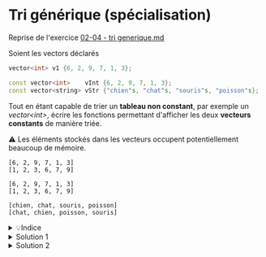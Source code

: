 # Tri générique (spécialisation)

Reprise de l'exercice [02-04 - tri generique.md](../10%20-%20Surcharge%20et%20Genericite/02-04%20-%20tri%20generique.md)

Soient les vectors déclarés

~~~cpp
vector<int> v1 {6, 2, 9, 7, 1, 3};

const vector<int>    vInt {6, 2, 9, 7, 1, 3};
const vector<string> vStr {"chien"s, "chat"s, "souris"s, "poisson"s};
~~~

Tout en étant capable de trier un **tableau non constant**, par exemple un *vector\<int\>*, écrire les fonctions permettant d'afficher les deux **vecteurs constants** de manière triée.

⚠️ Les éléments stockés dans les vecteurs occupent potentiellement beaucoup de mémoire.

~~~
[6, 2, 9, 7, 1, 3]
[1, 2, 3, 6, 7, 9]

[6, 2, 9, 7, 1, 3]
[1, 2, 3, 6, 7, 9]

[chien, chat, souris, poisson]
[chat, chien, poisson, souris]
~~~

<details>
<summary>💡Indice</summary>

1. Un vecteur constant ne peut pas être modifié.<br>
2. Copier un vecteur n'est pas une option du point de vue de l'utilisation de la mémoire.<br>
3. Nous pouvons créer un **vecteur de pointeurs** sur les éléments du vecteur constant à trier.<br>Ce seront les pointeurs qui seront réorganisés pour voir les valeurs pointées de manière triée.<br>
**NB** : Il n'est pas possible de créer un tableau de références, elles seraient quoi qu'il en soit, toujours associées au même élément. Un tableau d'itérateurs serait possible et même mieux, mais pas encore vu. 


	Vecteur constant de valeurs
	
	|Indice|  0  |  1  |  2  |  3  |  4  |  5  |
	|:----:|:---:|:---:|:---:|:---:|:---:|:---:|
	| val  |  6  |   2 |  9  |  7  |  1  |  3  |
	| adr  | 0x00| 0x04| 0x08| 0x0B| 0x0F| 0x14|
	
	Vecteur de pointeurs
	
	|Indice|  0  |  1  |  2  |  3  |  4  |  5  |
	|:----:|:---:|:---:|:---:|:---:|:---:|:---:|
	| val  | 0x0F| 0x04| 0x14| 0x00| 0x0B| 0x08|

</details>

<details>
<summary>Solution 1</summary>

En surchargeant pour T* les fonctions `afficher`, `indice_min` et `tri_par_selection` 

~~~cpp
#include <iostream>
#include <string>
#include <vector>
#include <span>

using namespace std;

//---------------------------------------------
template <typename T>
void afficher(span<const T> v) {
   cout << "[";
   for (size_t i=0; i<v.size(); ++i) {
      if (i) cout << ", ";
      cout << v[i];
   }
   cout << "]";
}

template <typename T>
void afficher(const vector<T*>& v) {
   cout << "[";
   for (size_t i=0; i<v.size(); ++i) {
      if (i) cout << ", ";
      cout << *(v[i]);
   }
   cout << "]";
}

//---------------------------------------------
template <typename T>
size_t indice_min(span<const T> v) {
   size_t iMin = 0;
   for (size_t i=1; i<v.size(); ++i)
      if (v[i] < v[iMin])
         iMin = i;
   return iMin;
}

template <typename T>
size_t indice_min(span<T*> v) {
   size_t iMin = 0;
   for (size_t i=1; i<v.size(); ++i)
      if (*v[i] < *v[iMin])
         iMin = i;
   return iMin;
}

//---------------------------------------------
template <typename T>
void tri_par_selection(span<T> v) {
   for (size_t i = 0; i < v.size()-1 ; ++i) {
    size_t imin = i + indice_min<T>(v.subspan(i));
      swap(v[i], v[imin]);
   }
}

template <typename T>
void tri_par_selection(span<T*> v) {
   for (size_t i = 0; i < v.size()-1 ; ++i) {
      size_t imin = i + indice_min<T>(v.subspan(i));
      swap(v[i], v[imin]);
   }
}

//---------------------------------------------
template <typename T>
vector<const T*> tab_to_vectPtr(span<const T> v) {
   vector<const T*> vPtr;
   vPtr.reserve(v.size());
   for (const T& e : v) {
      vPtr.push_back(&e);
   }
   return vPtr;
}

//---------------------------------------------
int main() {
   vector<int> v1 {6, 2, 9, 7, 1, 3};

   const vector<int>    vInt {6, 2, 9, 7, 1, 3};
   const vector<string> vStr {"chien"s, "chat"s, "souris"s, "poisson"s};

   afficher<const int>(v1);   cout << endl;
   tri_par_selection<int>(v1);
   afficher<const int>(v1);   cout << endl;
   cout << endl;

   vector<const int*> vPtrInt = tab_to_vectPtr<const int>(vInt);
   afficher(vPtrInt);   cout << endl;
   tri_par_selection<const int>(vPtrInt);
   afficher(vPtrInt);   cout << endl;
   cout << endl;

   vector<const string*> vPtrStr = tab_to_vectPtr<const string>(vStr);
   afficher(vPtrStr);   cout << endl;
   tri_par_selection<const string>(vPtrStr);
   afficher(vPtrStr);   cout << endl;
   cout << endl;
}
~~~

</details>

<details>
<summary>Solution 2</summary>

Avec une seule version des fonctions `afficher`, `indice_min` et `tri_par_selection`, 
mais qui appellent des fonctions `afficher_element` et `comparer` surchargées. 

Dans cette version, on évite aussi de devoir spécifier l'argument générique lors des 
appels à `afficher`, `indice_min` et `tri_par_selection` en leur passant explicitement
des `std::span` plutôt que des `std::vector`, ce qui permet à la déduction d'arguments 
génériques de fonctionner. 

Enfin, on n'utilise toujours `span<T>` comme type de paramètre plutôt que `span<const T>`
qui est inutilement complexe. `span<T>` est appelable par `span<const int>` avec 
déduction de `T = const int`. Il n'est pas nécessaire et plus simple de ne pas écrire le 
`const` dans ce cas. 

~~~cpp
#include <iostream>
#include <string>
#include <vector>
#include <span>

using namespace std;

template <typename T> void afficher_element(T const& t) { cout << t; }
template <typename T> void afficher_element(const T *t) { cout << *t; }

template <typename T>
void afficher_span(span<T> v) {
   cout << "[";
   for (size_t i=0; i<v.size(); ++i) {
      if (i) cout << ", ";
      afficher_element(v[i]);
   }
   cout << "]";
}

template <typename T> bool comparer(const T& a, const T& b) { return a < b; }
template <typename T> bool comparer(const T *a, const T *b) { return *a < *b; }

template <typename T>
size_t indice_min(span<T> v) {
   size_t iMin = 0;
   for (size_t i=1; i<v.size(); ++i)
      if (comparer(v[i],v[iMin]))
         iMin = i;
   return iMin;
}

template <typename T>
void tri_par_selection(span<T> v) {
   for (size_t i = 0; i < v.size()-1 ; ++i) {
      size_t imin = i + indice_min(v.subspan(i));
      swap(v[i], v[imin]);
   }
}

template <typename T>
vector<const T*> vecteur_de_const_pointeurs(span<T> v) {
   vector<const T*> vPtr;
   vPtr.reserve(v.size());
   for (const T& e : v) {
      vPtr.push_back(&e);
   }
   return vPtr;
}

int main() {
   vector<int> v1{6, 2, 9, 7, 1, 3};
   span s1(v1); 
   afficher_span(s1);
   cout << endl;
   tri_par_selection(s1);
   afficher_span(s1);
   cout << endl << endl;

   const vector<int> vInt{6, 2, 9, 7, 1, 3};
   auto vPtrInt = vecteur_de_const_pointeurs(span(vInt));
   span sPtrInt(vPtrInt);
   afficher_span(sPtrInt);
   cout << endl;
   tri_par_selection(sPtrInt);
   afficher_span(sPtrInt);
   cout << endl << endl;

   const vector<string> vStr{"chien"s, "chat"s, "souris"s, "poisson"s};
   auto vPtrStr = vecteur_de_const_pointeurs(span(vStr));
   span sPtrStr(vPtrStr);
   afficher_span(sPtrStr);
   cout << endl;
   tri_par_selection(sPtrStr);
   afficher_span(sPtrStr);
   cout << endl << endl;
}
~~~
</details>


